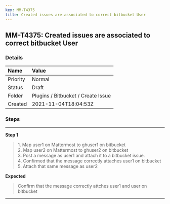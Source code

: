 ```yaml
---
key: MM-T4375
title: Created issues are associated to correct bitbucket User
---
```


## MM-T4375: Created issues are associated to correct bitbucket User

### Details

| Name     | Value                              |
| :------- | :--------------------------------- |
| Priority | Normal                             |
| Status   | Draft                              |
| Folder   | Plugins / Bitbucket / Create Issue |
| Created  | 2021-11-04T18:04:53Z               |

### Steps

<hr/>

**Step 1**

> <article>1. Map user1 on Mattermost to ghuser1 on bitbucket<br />2. Map user2 on Mattermost to ghuser2 on bitbucket<br />3. Post a message as user1 and attach it to a bitbucket issue.<br />4. Confirmed that the message correctly attaches  user1 on bitbucket<br />5. Attach that same message as user2</article>

**Expected**

> <article>Confirm that the message correctly attches user1 and user on bitbucket</article>

<hr/>
